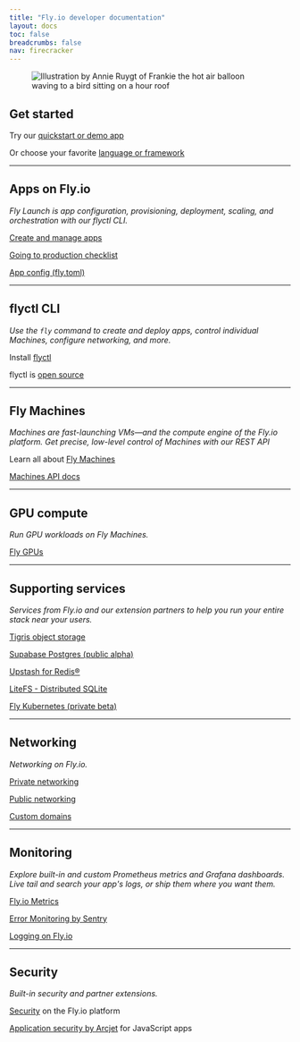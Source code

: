 ```yaml
---
title: "Fly.io developer documentation"
layout: docs
toc: false
breadcrumbs: false
nav: firecracker
---
```


<figure>
  <img src="/static/images/doc-main.png" alt="Illustration by Annie Ruygt of Frankie the hot air balloon waving to a bird sitting on a hour roof" class="w-full max-w-lg mx-auto">
</figure>

<div class="index-page">

## Get started

Try our [quickstart or demo app](/docs/getting-started/)

Or choose your favorite [language or framework](/docs/getting-started/get-started-by-framework/)

---

## Apps on Fly.io

_Fly Launch is app configuration, provisioning, deployment, scaling, and orchestration with our flyctl CLI._

[Create and manage apps](/docs/apps/)

[Going to production checklist](/docs/apps/going-to-production/)

[App config (fly.toml)](/docs/reference/configuration/)


---

## flyctl CLI

_Use the `fly` command to create and deploy apps, control individual Machines, configure networking, and more._

Install [flyctl](/docs/flyctl/install)

flyctl is [open source](https://github.com/superfly/flyctl+external)

---

## Fly Machines

_Machines are fast-launching VMs—and the compute engine of the Fly.io platform. Get precise, low-level control of Machines with our REST API_

Learn all about [Fly Machines](/docs/machines/)

[Machines API docs](/docs/machines/api/)

---

## GPU compute

_Run GPU workloads on Fly Machines._

[Fly GPUs](/docs/gpus/)

---

## Supporting services

_Services from Fly.io and our extension partners to help you run your entire stack near your users._

[Tigris object storage](/docs/tigris/)

[Supabase Postgres (public alpha)](/docs/supabase/)

[Upstash for Redis®](/docs/upstash/redis/)

[LiteFS - Distributed SQLite](/docs/litefs/)

[Fly Kubernetes (private beta)](/docs/kubernetes/)

---

## Networking

_Networking on Fly.io._

[Private networking](/docs/networking/private-networking)

[Public networking](/docs/networking/services)

[Custom domains](/docs/networking/custom-domain/)

---

## Monitoring

_Explore built-in and custom Prometheus metrics and Grafana dashboards. Live tail and search your app's logs, or ship them where you want them._

[Fly.io Metrics](/docs/monitoring/metrics/)

[Error Monitoring by Sentry](/docs/monitoring/sentry/)

[Logging on Fly.io](/docs/monitoring/logging-overview/)

---

## Security

_Built-in security and partner extensions._

[Security](/docs/security/) on the Fly.io platform

[Application security by Arcjet](/docs/security/arcjet/) for JavaScript apps

</div>
